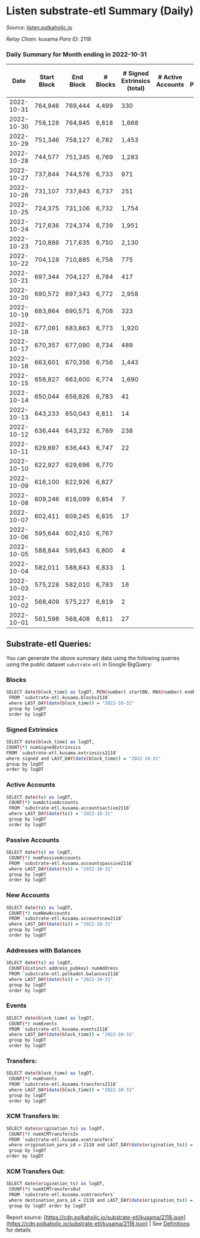 # Listen substrate-etl Summary (Daily)

_Source_: [listen.polkaholic.io](https://listen.polkaholic.io)

*Relay Chain*: kusama
*Para ID*: 2118



### Daily Summary for Month ending in 2022-10-31


| Date | Start Block | End Block | # Blocks | # Signed Extrinsics (total) | # Active Accounts | # Passive | # New | # Addresses with Balances | # Events | # Transfers | # XCM Transfers In | # XCM Transfers Out | Issues | 
| ---- | ----------- | --------- | -------- | --------------------------- | ----------------- | --------- | ----- | ------------------------- | -------- | ----------- | ------------------ | ------------------- | ------ |
| 2022-10-31 | 764,946 | 769,444 | 4,499 | 330 |  |  |  | 292 | 10,577 | 36  |   |   |  |
| 2022-10-30 | 758,128 | 764,945 | 6,818 | 1,668 |  |  |  | 283 | 17,223 | 30  |   |   |  |
| 2022-10-29 | 751,346 | 758,127 | 6,782 | 1,453 |  |  |  | 280 | 16,819 | 36  |   |   |  |
| 2022-10-28 | 744,577 | 751,345 | 6,769 | 1,283 |  |  |  | 276 | 16,619 | 49  |   |   |  |
| 2022-10-27 | 737,844 | 744,576 | 6,733 | 971 |  |  |  |  | 16,172 | 44  |   |   |  |
| 2022-10-26 | 731,107 | 737,843 | 6,737 | 251 |  |  |  | 256 | 14,783 | 54  |   |   |  |
| 2022-10-25 | 724,375 | 731,106 | 6,732 | 1,754 |  |  |  | 249 | 18,017 | 69  |   |   |  |
| 2022-10-24 | 717,636 | 724,374 | 6,739 | 1,951 |  |  |  | 236 | 18,782 | 81  |   |   |  |
| 2022-10-23 | 710,886 | 717,635 | 6,750 | 2,130 |  |  |  |  | 17,986 | 47  |   |   |  |
| 2022-10-22 | 704,128 | 710,885 | 6,758 | 775 |  |  |  |  | 15,522 | 57  |   |   |  |
| 2022-10-21 | 697,344 | 704,127 | 6,784 | 417 |  |  |  |  | 14,781 | 59  |   |   |  |
| 2022-10-20 | 690,572 | 697,343 | 6,772 | 2,958 |  |  |  |  | 20,299 | 91  |   |   |  |
| 2022-10-19 | 683,864 | 690,571 | 6,708 | 323 |  |  |  | 185 | 15,012 | 66  |   |   |  |
| 2022-10-18 | 677,091 | 683,863 | 6,773 | 1,920 |  |  |  |  | 18,001 | 56  |   |   |  |
| 2022-10-17 | 670,357 | 677,090 | 6,734 | 489 |  |  |  | 158 | 15,636 | 83  |   |   |  |
| 2022-10-16 | 663,601 | 670,356 | 6,756 | 1,443 |  |  |  | 132 | 16,775 | 41  |   |   |  |
| 2022-10-15 | 656,827 | 663,600 | 6,774 | 1,690 |  |  |  | 118 | 17,780 | 67  |   |   |  |
| 2022-10-14 | 650,044 | 656,826 | 6,783 | 41 |  |  |  | 80 | 13,759 | 18  |   |   |  |
| 2022-10-13 | 643,233 | 650,043 | 6,811 | 14 |  |  |  | 76 | 13,687 |   |   |   |  |
| 2022-10-12 | 636,444 | 643,232 | 6,789 | 238 |  |  |  | 72 | 14,221 | 1  |   |   |  |
| 2022-10-11 | 629,697 | 636,443 | 6,747 | 22 |  |  |  | 69 | 13,596 | 5  |   |   |  |
| 2022-10-10 | 622,927 | 629,696 | 6,770 |  |  |  |  | 67 | 13,543 |   |   |   |  |
| 2022-10-09 | 616,100 | 622,926 | 6,827 |  |  |  |  | 67 | 13,658 |   |   |   |  |
| 2022-10-08 | 609,246 | 616,099 | 6,854 | 7 |  |  |  | 67 | 13,741 |   |   |   |  |
| 2022-10-07 | 602,411 | 609,245 | 6,835 | 17 |  |  |  | 66 | 13,750 | 1  |   |   |  |
| 2022-10-06 | 595,644 | 602,410 | 6,767 |  |  |  |  | 66 | 13,538 |   |   |   |  |
| 2022-10-05 | 588,844 | 595,643 | 6,800 | 4 |  |  |  | 66 | 13,626 |   |   |   |  |
| 2022-10-04 | 582,011 | 588,843 | 6,833 | 1 |  |  |  | 66 | 13,675 |   |   |   |  |
| 2022-10-03 | 575,228 | 582,010 | 6,783 | 16 |  |  |  |  | 13,634 |   |   |   |  |
| 2022-10-02 | 568,409 | 575,227 | 6,819 | 2 |  |  |  |  | 13,652 |   |   |   |  |
| 2022-10-01 | 561,598 | 568,408 | 6,811 | 27 |  |  |  |  | 13,737 | 3  |   |   |  |

## Substrate-etl Queries:
You can generate the above summary data using the following queries using the public dataset `substrate-etl` in Google BigQuery:

### Blocks
```bash
SELECT date(block_time) as logDT, MIN(number) startBN, MAX(number) endBN, COUNT(*) numBlocks 
 FROM `substrate-etl.kusama.blocks2118`  
 where LAST_DAY(date(block_time)) = "2022-10-31" 
 group by logDT 
 order by logDT
```

### Signed Extrinsics
```bash
SELECT date(block_time) as logDT, 
COUNT(*) numSignedExtrinsics 
FROM `substrate-etl.kusama.extrinsics2118`  
where signed and LAST_DAY(date(block_time)) = "2022-10-31" 
group by logDT 
order by logDT
```

### Active Accounts
```bash
SELECT date(ts) as logDT, 
 COUNT(*) numActiveAccounts 
 FROM `substrate-etl.kusama.accountsactive2118` 
 where LAST_DAY(date(ts)) = "2022-10-31" 
 group by logDT 
 order by logDT
```

### Passive Accounts
```bash
SELECT date(ts) as logDT, 
 COUNT(*) numPassiveAccounts 
 FROM `substrate-etl.kusama.accountspassive2118` 
 where LAST_DAY(date(ts)) = "2022-10-31" 
 group by logDT 
 order by logDT
```

### New Accounts
```bash
SELECT date(ts) as logDT, 
 COUNT(*) numNewAccounts 
 FROM `substrate-etl.kusama.accountsnew2118` 
 where LAST_DAY(date(ts)) = "2022-10-31" 
 group by logDT
 order by logDT
```

### Addresses with Balances
```bash
SELECT date(ts) as logDT,
 COUNT(distinct address_pubkey) numAddress 
 FROM `substrate-etl.polkadot.balances2118` 
 where LAST_DAY(date(ts)) = "2022-10-31" 
 group by logDT 
 order by logDT
```

### Events
```bash
SELECT date(block_time) as logDT, 
 COUNT(*) numEvents 
 FROM `substrate-etl.kusama.events2118` 
 where LAST_DAY(date(block_time)) = "2022-10-31" 
 group by logDT 
 order by logDT
```

### Transfers:
```bash
SELECT date(block_time) as logDT, 
 COUNT(*) numEvents 
 FROM `substrate-etl.kusama.transfers2118` 
 where LAST_DAY(date(block_time)) = "2022-10-31" 
 group by logDT 
 order by logDT
```

### XCM Transfers In:
```bash
SELECT date(origination_ts) as logDT, 
 COUNT(*) numXCMTransfersIn 
 FROM `substrate-etl.kusama.xcmtransfers` 
 where origination_para_id = 2118 and LAST_DAY(date(origination_ts)) = "2022-10-31" 
 group by logDT 
order by logDT
```

### XCM Transfers Out:
```bash
SELECT date(origination_ts) as logDT, 
 COUNT(*) numXCMTransfersOut 
 FROM `substrate-etl.kusama.xcmtransfers` 
 where destination_para_id = 2118 and LAST_DAY(date(origination_ts)) = "2022-10-31" 
 group by logDT order by logDT
```


Report source: [https://cdn.polkaholic.io/substrate-etl/kusama/2118.json](https://cdn.polkaholic.io/substrate-etl/kusama/2118.json) | See [Definitions](/DEFINITIONS.md) for details
